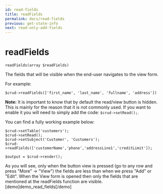 ```yaml
---
id: read-fields
title: readFields
permalink: docs/read-fields
previous: get-state-info
next: read-only-add-fields
---
```


# readFields


<pre><code class="language-php">readFields(array $readFields)</code></pre>
The fields that will be visible when the end-user navigates to the view form.

For example:
<pre><code class="language-php">$crud->readFields(['first_name', 'last_name', 'fullname', 'address'])</code></pre>

<strong>Note:</strong> It is important to know that by default the read/view button is hidden. This is mainly for the reason that it is not commonly used. If you want to enable it you will need to simply add the code: <code>$crud->setRead();</code>.

You can find a fully working example below:
<pre><code class="language-php">$crud->setTable('customers');
$crud->setRead();
$crud->setSubject('Customer', 'Customers');
$crud->readFields(['customerName','phone','addressLine1','creditLimit']);

$output = $crud->render();</code></pre>

As you will see, only when the button view is pressed (go to any row and press "More" -> "View") the fields are less than when we press "Add" or "Edit". When the View form is opened then only the fields that are mentioned at the readFields function are visible.
[demo]demo_read_fields[/demo]